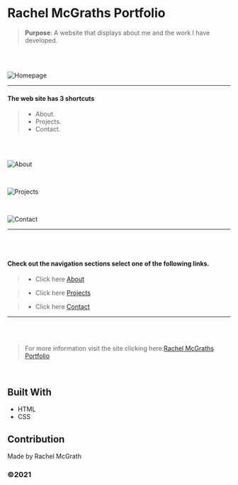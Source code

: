 # Rachel McGraths Portfolio



> **Purpose**: A website that displays about me and the work I have developed. 
<br />
<br />

![Homepage](https://user-images.githubusercontent.com/52016382/119363988-0f120700-bc74-11eb-86f2-c261ce18f678.png)



______________________________________________________________________
#### The web site has  3 shortcuts

> - About. 
> - Projects.
> - Contact.

<br />
<br />

![About](https://user-images.githubusercontent.com/52016382/119364063-23ee9a80-bc74-11eb-86bb-4303a2d882dc.png)

<br/>

![Projects](https://user-images.githubusercontent.com/52016382/119364113-32d54d00-bc74-11eb-92a4-9c71a08eb345.png)

<br/>

![Contact](https://user-images.githubusercontent.com/52016382/119364166-3f59a580-bc74-11eb-92d5-438aa82f918c.png)


 _______________________________________________________________________
 <br />
 <br />

#### Check out the navigation sections select one of the following links.

> - Click here [About](https://rmwillow.github.io/portfolio/#about)

> - Click here [Projects](https://rmwillow.github.io/portfolio/#projects)

> - Click here [Contact](https://rmwillow.github.io/portfolio/#contact)

_________________________________________________________________________
<br />

<br />

> For more information visit the site clicking here:[Rachel McGraths Portfolio](https://rmwillow.github.io/portfolio/)

<br/>

## Built With
* HTML
* CSS

## Contribution
Made by Rachel McGrath

### ©️2021 